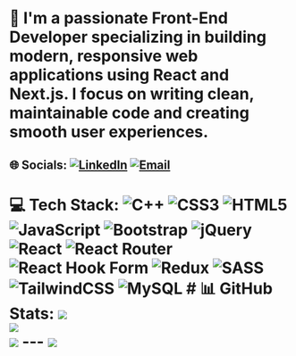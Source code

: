 # 💫 I'm a passionate Front-End Developer specializing in building modern, responsive web applications using React and Next.js. I focus on writing clean, maintainable code and creating smooth user experiences. 
## 🌐 Socials: [![LinkedIn](https://img.shields.io/badge/LinkedIn-%230077B5.svg?logo=linkedin&logoColor=white)](https://www.linkedin.com/in/eman-atiya-6245b0294/) [![Email](https://img.shields.io/badge/Email-D14836?logo=gmail&logoColor=white)](mailto:emanatiya87@gmail.com)
 # 💻 Tech Stack: ![C++](https://img.shields.io/badge/c++-%2300599C.svg?style=for-the-badge&logo=c%2B%2B&logoColor=white) ![CSS3](https://img.shields.io/badge/css3-%231572B6.svg?style=for-the-badge&logo=css3&logoColor=white) ![HTML5](https://img.shields.io/badge/html5-%23E34F26.svg?style=for-the-badge&logo=html5&logoColor=white) ![JavaScript](https://img.shields.io/badge/javascript-%23323330.svg?style=for-the-badge&logo=javascript&logoColor=%23F7DF1E) ![Bootstrap](https://img.shields.io/badge/bootstrap-%238511FA.svg?style=for-the-badge&logo=bootstrap&logoColor=white) ![jQuery](https://img.shields.io/badge/jquery-%230769AD.svg?style=for-the-badge&logo=jquery&logoColor=white) ![React](https://img.shields.io/badge/react-%2320232a.svg?style=for-the-badge&logo=react&logoColor=%2361DAFB) ![React Router](https://img.shields.io/badge/React_Router-CA4245?style=for-the-badge&logo=react-router&logoColor=white) ![React Hook Form](https://img.shields.io/badge/React%20Hook%20Form-%23EC5990.svg?style=for-the-badge&logo=reacthookform&logoColor=white) ![Redux](https://img.shields.io/badge/redux-%23593d88.svg?style=for-the-badge&logo=redux&logoColor=white) ![SASS](https://img.shields.io/badge/SASS-hotpink.svg?style=for-the-badge&logo=SASS&logoColor=white) ![TailwindCSS](https://img.shields.io/badge/tailwindcss-%2338B2AC.svg?style=for-the-badge&logo=tailwind-css&logoColor=white) ![MySQL](https://img.shields.io/badge/mysql-4479A1.svg?style=for-the-badge&logo=mysql&logoColor=white) # 📊 GitHub Stats: ![](https://github-readme-stats.vercel.app/api?username=emanatiya87&theme=dark&hide_border=false&include_all_commits=false&count_private=false)<br/> ![](https://nirzak-streak-stats.vercel.app/?user=emanatiya87&theme=dark&hide_border=false)<br/> ![](https://github-readme-stats.vercel.app/api/top-langs/?username=emanatiya87&theme=dark&hide_border=false&include_all_commits=false&count_private=false&layout=compact) --- [![](https://visitcount.itsvg.in/api?id=emanatiya87&icon=0&color=0)](https://visitcount.itsvg.in) <!-- Proudly created with GPRM ( https://gprm.itsvg.in ) -->
